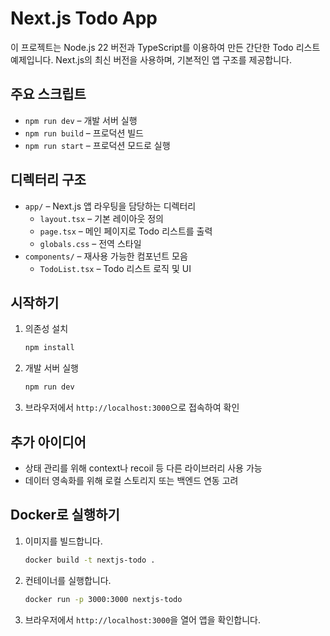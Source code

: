 # Next.js Todo App

이 프로젝트는 Node.js 22 버전과 TypeScript를 이용하여 만든 간단한 Todo 리스트 예제입니다. Next.js의 최신 버전을 사용하며, 기본적인 앱 구조를 제공합니다.

## 주요 스크립트
- `npm run dev` – 개발 서버 실행
- `npm run build` – 프로덕션 빌드
- `npm run start` – 프로덕션 모드로 실행

## 디렉터리 구조
- `app/` – Next.js 앱 라우팅을 담당하는 디렉터리
  - `layout.tsx` – 기본 레이아웃 정의
  - `page.tsx` – 메인 페이지로 Todo 리스트를 출력
  - `globals.css` – 전역 스타일
- `components/` – 재사용 가능한 컴포넌트 모음
  - `TodoList.tsx` – Todo 리스트 로직 및 UI

## 시작하기
1. 의존성 설치
   ```bash
   npm install
   ```
2. 개발 서버 실행
   ```bash
   npm run dev
   ```
3. 브라우저에서 `http://localhost:3000`으로 접속하여 확인

## 추가 아이디어
- 상태 관리를 위해 context나 recoil 등 다른 라이브러리 사용 가능
- 데이터 영속화를 위해 로컬 스토리지 또는 백엔드 연동 고려

## Docker로 실행하기
1. 이미지를 빌드합니다.
   ```bash
   docker build -t nextjs-todo .
   ```
2. 컨테이너를 실행합니다.
   ```bash
   docker run -p 3000:3000 nextjs-todo
   ```
3. 브라우저에서 `http://localhost:3000`을 열어 앱을 확인합니다.